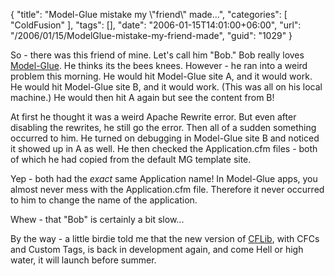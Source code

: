 {
	"title": "Model-Glue mistake my \\\"friend\\\" made...",
	"categories": [
		"ColdFusion"
	],
	"tags": [],
	"date": "2006-01-15T14:01:00+06:00",
	"url": "/2006/01/15/ModelGlue-mistake-my-friend-made",
	"guid": "1029"
}

So - there was this friend of mine. Let's call him "Bob." Bob really loves <a href="http://www.model-glue.com">Model-Glue</a>. He thinks its the bees knees. However - he ran into a weird problem this morning. He would hit Model-Glue site A, and it would work. He would hit Model-Glue site B, and it would work. (This was all on his local machine.) He would then hit A again but see the content from B!

At first he thought it was a weird Apache Rewrite error. But even after disabling the rewrites, he still go the error. Then all of a sudden something occurred to him. He turned on debugging in Model-Glue site B and noticed it showed up in A as well. He then checked the Application.cfm files - both of which he had copied from the default MG template site.

Yep - both had the <i>exact</i> same Application name! In Model-Glue apps,  you almost never mess with the Application.cfm file. Therefore it never occurred to him to change the name of the application.

Whew - that "Bob" is certainly a bit slow...

By the way - a little birdie told me that the new version of <a href="http://www.cflib.org">CFLib</a>, with CFCs and Custom Tags, is back in development again, and come Hell or high water, it will launch before summer.